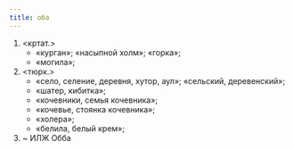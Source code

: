 ```yaml
---
title: оба
---
```


1. <кртат.>
    * «курган»; «насыпной холм»; «горка»;
    * «могила»;
2. <тюрк.>
    * «село, селение, деревня, хутор, аул»; «сельский, деревенский»;
    * «шатер, кибитка»;
    * «кочевники, семья кочевника»;
    * «кочевье, стоянка кочевника»;
    * «холера»;
    * «белила, белый крем»;
3. ~ ИЛЖ Обба
